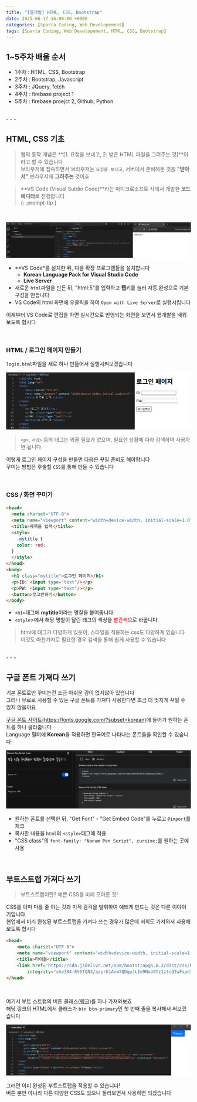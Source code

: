 ```yaml
---
title: "[웹개발] HTML, CSS, Bootstrap"
date: 2025-06-17 16:00:00 +0900
categories: [Sparta Coding, Web Developement]
tags: [Sparta Coding, Web Developement, HTML, CSS, Bootstrap]
---
```


## 1~5주차 배울 순서
- 1주차 : HTML, CSS, Bootstrap   
- 2주차 : Bootstrap, Javascript
- 3주차 : JQuery, fetch   
- 4주차 : firebase project 1   
- 5주차 : firebase proejct 2, Github, Python   

<br>
- - -

## HTML, CSS 기초   

> 웹의 동작 개념은 **[1. 요청을 보내고, 2. 받은 HTML 파일을 그려주는 것]**이라고 할 수 있습니다   
> 브라우저에 접속하면서 브라우저는 `요청을 보내고`, 서버에서 준비해둔 것을 **"받아서"** 브라우저에 **그려주는** 것이죠   
   
> **VS Code (Visual Sutdio Code)**라는 마이크로소프트 사에서 개발한 **코드 에디터**로 진행합니다   
{: .prompt-tip }

<br>

![img](/assets/img/postimg/postimg011.png)   

- **VS Code*를 설치한 뒤, 다음 확장 프로그램들을 설치합니다   
    - **Korean Language Pack for Visual Studio Code**
    - **Live Server**
- 새로운 `html`파일을 만든 뒤, "html:5"를 입력하고 **탭**키를 눌러 자동 완성으로 기본 구성을 만듭니다   
- VS Code의 html 화면에 우클릭을 하여 `Open with Live Server`로 실행시킵니다   
   
이제부터 VS Code로 편집을 하면 실시간으로 반영되는 화면을 보면서 웹개발을 배워보도록 합시다   

<br>

### HTML / 로그인 페이지 만들기   
   
`login.html`파일을 새로 하나 만들어서 실행시켜보겠습니다   
   
![img](/assets/img/postimg/postimg012.png)   
   
> `<p>`, `<h1>` 등의 태그는 외울 필요가 없으며, 필요한 상황에 따라 검색하며 사용하면 됩니다   
   
이렇게 로그인 페이지 구성을 만들면 다음은 꾸밀 준비도 해야합니다   
꾸미는 방법은 후술할 `CSS`를 통해 만들 수 있습니다   

<br>

### CSS / 화면 꾸미기   
  
```html
<head>
  <meta charset="UTF-8">
  <meta name="viewport" content="width=device-width, initial-scale=1.0">
  <title>제목을 입력</title>
  <style>
    .mytitle {
    color: red;
  }
  </style>
</head>
<body>
  <h1 class="mytitle">로그인 페이지</h1>
  <p>ID: <input type="text"/></p>
  <p>PW: <input type="text"/></p>
  <button>로그인하기</button>
</body>
```

- `<h1>`태그에 **mytitle**이라는 명찰을 붙여줍니다   
- `<style`>에서 해당 명찰이 달린 태그의 색상을 <span style="color: red;">빨간색</span>으로 바꿉니다   
  
> html에 태그가 다양하게 있듯이, 스타일을 적용하는 css도 다양하게 있습니다   
> 이것도 마찬가지로 필요한 경우 검색을 통해 쉽게 사용할 수 있습니다   

<br>
- - -

## 구글 폰트 가져다 쓰기
   
기본 폰트로만 꾸미는건 조금 아쉬운 감이 없지않아 있습니다   
그러나 무료로 사용할 수 있는 구글 폰트를 가져다 사용한다면 조금 더 멋지게 꾸밀 수 있지 않을까요   
   
[구글 폰트 사이트(https://fonts.google.com/?subset=korean)](https://fonts.google.com/?subset=korean)에 들어가 원하는 폰트를 하나 골라줍니다   
Language 필터에 **Korean**을 적용하면 한국어로 나타나는 폰트들을 확인할 수 있습니다   
   
![img](/assets/img/postimg/postimg013.png)   
   
- 원하는 폰트를 선택한 뒤, "Get Font" - "Get Embed Code"를 누르고 `@import`를 체크   
- 복사한 내용을 `html`의 `<style>`태그에 적용
- "CSS class"의 `font-family: "Nanum Pen Script", cursive;`를 원하는 곳에 사용   

<br>

## 부트스트랩 가져다 쓰기   

> 부트스트랩이란? 예쁜 CSS를 미리 모아둔 것!   

CSS를 이미 다를 줄 아는 것과 미적 감각을 발휘하여 예쁘게 만드는 것은 다른 이야이기입니다   
현업에서 미리 완성된 부트스트랩을 가져다 쓰는 경우가 많은데 저희도 가져와서 사용해보도록 합시다   

```html
<head>
    <meta charset="UTF-8">
    <meta name="viewport" content="width=device-width, initial-scale=1.0">
    <title>타이틀</title>
    <link href="https://cdn.jsdelivr.net/npm/bootstrap@5.0.2/dist/css/bootstrap.min.css" rel="stylesheet"
        integrity="sha384-EVSTQN3/azprG1Anm3QDgpJLIm9Nao0Yz1ztcQTwFspd3yD65VohhpuuCOmLASjC" crossorigin="anonymous">
</head>
```   

<br>

여기서 부트 스트랩의 버튼 클래스[(링크)](https://getbootstrap.com/docs/5.3/components/buttons/)를 하나 가져와보죠   
해당 링크의 HTML에서 클래스가 `btn btn-primary`인 첫 번째 줄을 복사해서 써보겠습니다   

![img](/assets/img/postimg/postimg014.png)   

그러면 이미 완성된 부트스트랩을 적용할 수 있습니다!   
버튼 뿐만 아니라 다른 다양한 CSS도 있으니 둘러보면서 사용하면 되겠습니다   